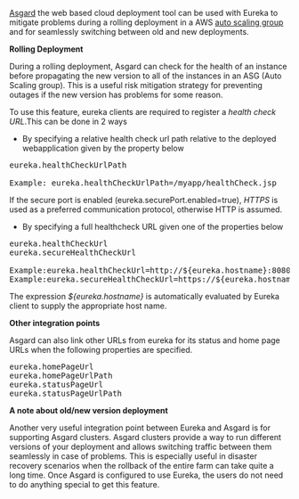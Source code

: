 [Asgard](https://github.com/Netflix/asgard) the web based cloud deployment tool can be used with Eureka to mitigate problems during a rolling deployment in a AWS [auto scaling group](http://aws.amazon.com/autoscaling/) and for seamlessly switching between old and new deployments.

**Rolling Deployment**

During a rolling deployment, Asgard can check for the health of an instance before propagating the new version to all of the instances in an ASG (Auto Scaling group). This is a useful risk mitigation strategy for preventing outages if the new version has problems for some reason. 

To use this feature, eureka clients are required to register a _health check URL_.This can be done in 2 ways

* By specifying a relative health check url path relative to the deployed webapplication given by the property below

<pre>
eureka.healthCheckUrlPath

Example: eureka.healthCheckUrlPath=/myapp/healthCheck.jsp
</pre>

If the secure port is enabled (eureka.securePort.enabled=true), _HTTPS_  is used as a preferred communication protocol, otherwise HTTP is assumed.

* By specifying a full healthcheck URL  given one of the properties below

<pre>
eureka.healthCheckUrl
eureka.secureHealthCheckUrl

Example:eureka.healthCheckUrl=http://${eureka.hostname}:8080/Priam/REST/healthcheck
Example:eureka.secureHealthCheckUrl=https://${eureka.hostname}:8088/Priam/REST/healthcheck
</pre>

The expression _${eureka.hostname}_ is automatically evaluated by Eureka client to supply the appropriate host name.

**Other integration points**

Asgard can also link other URLs from eureka for its status and home page URLs when the following properties are specified.

<pre>
eureka.homePageUrl
eureka.homePageUrlPath
eureka.statusPageUrl
eureka.statusPageUrlPath
</pre>

**A note about old/new version deployment**

Another very useful integration point between Eureka and Asgard is for supporting Asgard clusters. Asgard clusters provide a way to run different versions of your deployment and allows switching traffic between them seamlessly in case of problems. This is especially useful in disaster recovery scenarios when the rollback of the entire farm can take quite a long time. Once Asgard is configured to use Eureka, the users do not need to do anything special to get this feature.
